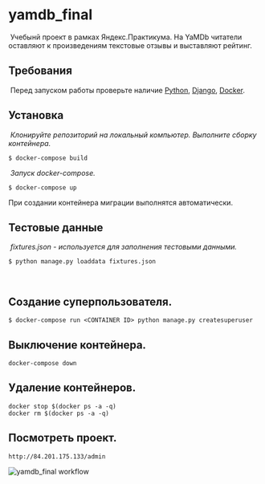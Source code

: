 # yamdb_final
​
Учебынй проект в рамках Яндекс.Практикума.
На YaMDb читатели оставляют к произведениям текстовые отзывы и выставляют рейтинг.
​
## Требования
​
Перед запуском работы проверьте наличие 
[Python](https://www.python.org/downloads/),
[Django](https://www.djangoproject.com/), 
[Docker](https://www.docker.com/).
​
## Установка
​
*Клонируйте репозиторий на локальный компьютер. 
Выполните сборку контейнера.*
```
$ docker-compose build
```
​
*Запуск docker-compose.*
```
$ docker-compose up
```
При создании контейнера миграции выполнятся автоматически.
​
## Тестовые данные
​
*fixtures.json - используется для заполнения тестовыми данными.*
```
$ python manage.py loaddata fixtures.json
```
​
## Создание суперпользователя.
```
$ docker-compose run <CONTAINER ID> python manage.py createsuperuser
```
## Выключение контейнера.
```
docker-compose down
```
## Удаление контейнеров.
```
docker stop $(docker ps -a -q)
docker rm $(docker ps -a -q)
```
## Посмотреть проект.
```
http://84.201.175.133/admin
```
![yamdb_final workflow](https://github.com/ezra-wick/yamdb_final/actions/workflows/yamdb_workflow.yml/badge.svg)

